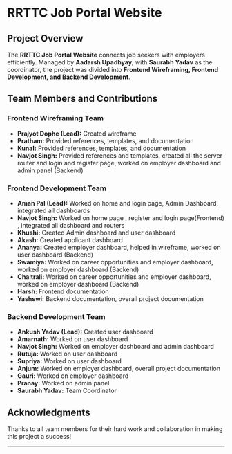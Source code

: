 # RRTTC Job Portal Website

## Project Overview
The **RRTTC Job Portal Website** connects job seekers with employers efficiently. Managed by **Aadarsh Upadhyay**, with **Saurabh Yadav** as the coordinator, the project was divided into **Frontend Wireframing, Frontend Development, and Backend Development**.

## Team Members and Contributions

### **Frontend Wireframing Team**
- **Prajyot Dophe (Lead):** Created wireframe
- **Pratham:** Provided references, templates, and documentation
- **Kunal:** Provided references, templates, and documentation
- **Navjot Singh:** Provided references and templates, created all the server router and login and register page, worked on      employer dashboard and admin panel (Backend)

### **Frontend Development Team**
- **Aman Pal (Lead):** Worked on home and login page, Admin Dashboard, integrated all dashboards
- **Navjot Singh:** Worked on home page , register and login page(Frontend) , integrated all dashboard and routers
- **Khushi:** Created Admin dashboard and user dashboard 
- **Akash:** Created applicant dashboard
- **Ananya:** Created employer dashboard, helped in wireframe, worked on user dashboard (Backend)
- **Swamiya:** Worked on career opportunities and employer dashboard, worked on employer dashboard (Backend)
- **Chaitrali:** Worked on career opportunities and employer dashboard, worked on employer dashboard (Backend)
- **Harsh:** Frontend documentation
- **Yashswi:** Backend documentation, overall project documentation

### **Backend Development Team**
- **Ankush Yadav (Lead):** Created user dashboard
- **Amarnath:** Worked on user dashboard
- **Navjot Singh:** Worked on employer dashboard and admin dashboard
- **Rutuja:** Worked on user dashboard
- **Supriya:** Worked on user dashboard
- **Anjum:** Worked on employer dashboard, overall project documentation
- **Gauri:** Worked on employer dashboard
- **Pranay:** Worked on admin panel
- **Saurabh Yadav:** Team Coordinator

## Acknowledgments
Thanks to all team members for their hard work and collaboration in making this project a success!

---

